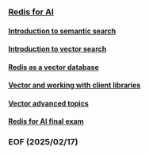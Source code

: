 ### [Redis for AI](https://university.redis.io/learningpath/hbykf3qrnhwccy?_gl=1*1qvzvnb*_gcl_au*MjE0MjI3MTcyMS4xNzM2NzI2Mzgw)

#### [Introduction to semantic search](https://university.redis.io/course/9xcwbkijvf4a4k)

#### [Introduction to vector search](https://university.redis.io/course/yz1lretjfpdlew)

#### [Redis as a vector database](https://university.redis.io/course/7e2qbbeg963twz)

#### [Vector and working with client libraries](https://university.redis.io/course/eavvi5k9jdggnb)

#### [Vector advanced topics](https://university.redis.io/course/i3fv2hbhqnpni8)

#### [Redis for AI final exam](https://university.redis.io/course/vbqceo3jzhhdvl)

### EOF (2025/02/17)